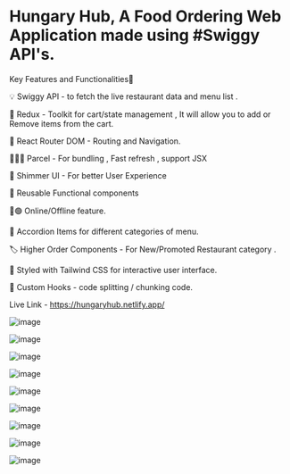 <h1><strong>Hungary Hub, A Food Ordering Web Application made using #Swiggy API's.</strong></h1>


Key Features and Functionalities🚀

💡 Swiggy API - to fetch the live restaurant data and menu list .

🎯 Redux - Toolkit for cart/state management , It will allow you to add or Remove items from the cart.

🧭 React Router DOM - Routing and Navigation.

🙅🏻‍♂ Parcel - For bundling , Fast refresh , support JSX

💬 Shimmer UI - For better User Experience

📌 Reusable Functional components

🔴🟢 Online/Offline feature.

📸 Accordion Items for different categories of menu.

🏷 Higher Order Components - For New/Promoted Restaurant category .

💫 Styled with Tailwind CSS for interactive user interface.

📍 Custom Hooks - code splitting / chunking code.



Live Link - https://hungaryhub.netlify.app/

![image](https://github.com/sakshi5111/Hungary-Hub/assets/72803817/0c934fd1-d5d2-4a3f-8ce7-835ff720db68)

![image](https://github.com/sakshi5111/Hungary-Hub/assets/72803817/84d06981-73f1-4e70-aef9-7275248f9dea)

![image](https://github.com/sakshi5111/Hungary-Hub/assets/72803817/f6f31a54-fffe-4af9-b0de-2ba56b95126e)

![image](https://github.com/sakshi5111/Hungary-Hub/assets/72803817/a2a414b2-109e-4df4-9377-b56d420b1861)

![image](https://github.com/sakshi5111/Hungary-Hub/assets/72803817/1d8989fa-94e0-478a-bc53-128064836caf)

![image](https://github.com/sakshi5111/Hungary-Hub/assets/72803817/4eed5f3b-b69c-4728-b47a-bdb6bc267cda)

![image](https://github.com/sakshi5111/Hungary-Hub/assets/72803817/a1eb2151-cff0-4e80-a01c-471bb90825b4)

![image](https://github.com/sakshi5111/Hungary-Hub/assets/72803817/b435f45f-2857-48c6-a11f-44ac638b7174)

![image](https://github.com/sakshi5111/Hungary-Hub/assets/72803817/d88ae9b2-43fe-40eb-9861-cf8a886f4eaa)















